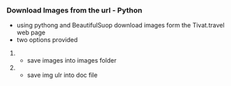 ### Download Images from the url - Python

- using pythong and BeautifulSuop download images form the Tivat.travel web page
- two options provided 
1. - save images into images folder
2. - save img ulr into doc file